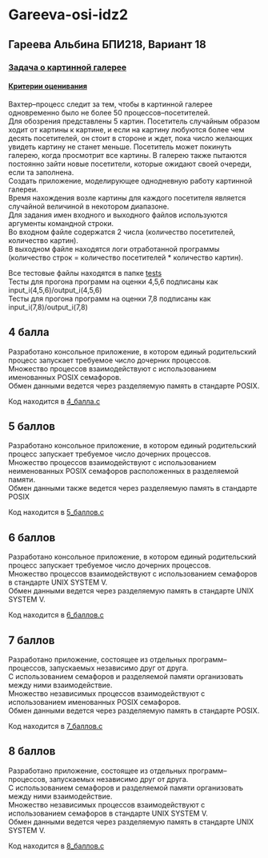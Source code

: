 # Gareeva-osi-idz2

## Гареева Альбина БПИ218, Вариант 18
### [Задача о картинной галерее](https://edu.hse.ru/tokenpluginfile.php/65e7d670d96b789fead5df7141605abe/2398081/mod_resource/content/0/os_task_02.pdf)
#### [Критерии оценивания](https://edu.hse.ru/tokenpluginfile.php/65e7d670d96b789fead5df7141605abe/2398080/mod_resource/content/0/os_req_task02.pdf)
Вахтер–процесс следит за тем, чтобы в картинной галерее одновременно было не более 50 процессов–посетителей.  
Для обозрения представлены 5 картин. Посетитель случайным образом ходит от картины к картине, и если на картину любуются более чем десять посетителей, он стоит в стороне и ждет, пока число желающих увидеть картину не станет меньше.
Посетитель может покинуть галерею, когда просмотрит все картины. В галерею также пытаются постоянно зайти новые посетители, которые ожидают своей очереди, если та заполнена.  
Создать приложение, моделирующее однодневную работу картинной галереи.  
Время нахождения возле картины для каждого посетителя является случайной величиной в некотором диапазоне.  
Для задания имен входного и выходного файлов используются аргументы командной строки.  
Во входном файле содержатся 2 числа (количество посетителей, количество картин).  
В выходном файле находятся логи отработанной программы (количество строк = количество посетителей * количество картин).  

Все тестовые файлы находятся в папке [tests](https://github.com/argareeva/Gareeva-osi-idz2/tree/main/tests)  
Тесты для прогона программ на оценки 4,5,6 подписаны как input_i(4,5,6)/output_i(4,5,6)  
Тесты для прогона программ на оценки 7,8 подписаны как input_i(7,8)/output_i(7,8)  


## 4 балла
Разработано консольное приложение, в котором единый родительский процесс запускает требуемое число дочерних процессов.  
Множество процессов взаимодействуют с использованием именованных POSIX семафоров.  
Обмен данными ведется через разделяемую память в стандарте POSIX.

Код находится в [4_балла.c](https://github.com/argareeva/Gareeva-osi-idz2/blob/main/4_%D0%B1%D0%B0%D0%BB%D0%BB%D0%B0.c)   

## 5 баллов
Разработано консольное приложение, в котором единый родительский процесс запускает требуемое число дочерних процессов.  
Множество процессов взаимодействуют с использованием неименованных POSIX семафоров расположенных в разделяемой памяти.  
Обмен данными также ведется через разделяемую память в стандарте POSIX

Код находится в [5_баллов.c](https://github.com/argareeva/Gareeva-osi-idz2/blob/main/5_%D0%B1%D0%B0%D0%BB%D0%BB%D0%BE%D0%B2.c)  

## 6 баллов
Разработано консольное приложение, в котором единый родительский процесс запускает требуемое число дочерних процессов.  
Множество процессов взаимодействуют с использованием семафоров в стандарте UNIX SYSTEM V.  
Обмен данными ведется через разделяемую память в стандарте UNIX SYSTEM V.  

Код находится в [6_баллов.c](https://github.com/argareeva/Gareeva-osi-idz2/blob/main/6_%D0%B1%D0%B0%D0%BB%D0%BB%D0%BE%D0%B2.c)  

## 7 баллов
Разработано приложение, состоящее из отдельных программ–процессов, запускаемых независимо друг от друга.  
С использованием семафоров и разделяемой памяти организовать между ними взаимодействие.  
Множество независимых процессов взаимодействуют с использованием именованных POSIX семафоров.  
Обмен данными ведется через разделяемую память в стандарте POSIX.

Код находится в [7_баллов.c](https://github.com/argareeva/Gareeva-osi-idz2/blob/main/7_%D0%B1%D0%B0%D0%BB%D0%BB%D0%BE%D0%B2.c)  

## 8 баллов
Разработано приложение, состоящее из отдельных программ–процессов, запускаемых независимо друг от друга.  
С использованием семафоров и разделяемой памяти организовать между ними взаимодействие.  
Множество независимых процессов взаимодействуют с использованием семафоров в стандарте UNIX SYSTEM V.  
Обмен данными ведется через разделяемую память в стандарте UNIX SYSTEM V.  

Код находится в [8_баллов.c](https://github.com/argareeva/Gareeva-osi-idz2/blob/main/8_%D0%B1%D0%B0%D0%BB%D0%BB%D0%BE%D0%B2.c)  
